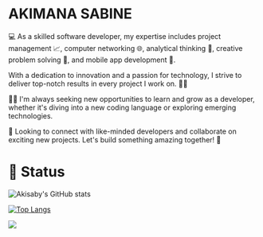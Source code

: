 ### <h1>AKIMANA SABINE </h1>
💻 As a skilled software developer, my expertise includes project management 📈, computer networking 🌐, analytical thinking 🧐, creative problem solving 🤔, and mobile app development 📱.

With a dedication to innovation and a passion for technology, I strive to deliver top-notch results in every project I work on. 💪🚀

👩‍💻 I'm always seeking new opportunities to learn and grow as a developer, whether it's diving into a new coding language or exploring emerging technologies.

🤝 Looking to connect with like-minded developers and collaborate on exciting new projects. Let's build something amazing together! 🚀
### <h1> :abacus: Status </h1>
<p align="center">

![Akisaby's GitHub stats](https://github-readme-stats.vercel.app/api?username=Akisaby&show_icons=true&count_private=true&hide_border=true&bg_color=0000)

[![Top Langs](https://github-readme-stats.vercel.app/api/top-langs/?username=Akisaby&layout=compact&show_icons=true&hide_border=true&bg_color=0000)](https://github.com/Akisaby/github-readme-stats)

</p>

<img align="center" src="https://github.com/mayankchaudhary26/Cool-Readme-ideas/blob/master/data/lofi.gif" />
<br>
